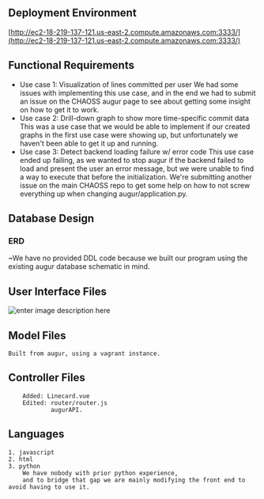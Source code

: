 ## Deployment Environment
[http://ec2-18-219-137-121.us-east-2.compute.amazonaws.com:3333/](http://ec2-18-219-137-121.us-east-2.compute.amazonaws.com:3333/)
## Functional Requirements

 - Use case 1: Visualization of lines committed per user
 	We had some issues with implementing this use case, and in the end 
	we had to submit an issue on the CHAOSS augur page to see about getting some insight on how to 
	get it to work.
 - Use case 2: Drill-down graph to show more time-specific commit data
 	This was a use case that we would be able to implement if our created graphs in the first 
	use case were showing up, but unfortunately we haven't been able to get it up and running. 
 - Use case 3: Detect backend loading failure w/ error code 
 	This use case ended up failing, as we wanted to stop augur if the backend failed to load and present the user an
	error message, but we were unable to find a way to execute that before the initialization.
	We're submitting another issue on the main CHAOSS repo to get some help on how to not screw everything up 
	when changing augur/application.py.

## Database Design

### ERD


~We have no provided DDL code because we built our program using the existing augur database schematic in mind. 


## User Interface Files
![enter image description here](https://lh3.googleusercontent.com/OlLjII_RTg9a4LC0kpiRXnj3TRE0u-jJcHZlOulMEI5D5n-wcYeK7w4m9kXY_b83FdqU6At7jfPE)





## Model Files 
	Built from augur, using a vagrant instance. 
## Controller Files
		Added: Linecard.vue
		Edited: router/router.js
				augurAPI.
## Languages
    1. javascript
    2. html
    3. python
	    We have nobody with prior python experience, 
	    and to bridge that gap we are mainly modifying the front end to avoid having to use it. 

<!--stackedit_data:
eyJoaXN0b3J5IjpbLTEzMzUxNzMwMzVdfQ==
-->